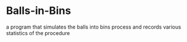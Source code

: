 # Balls-in-Bins
a program that simulates the balls into bins process and records various statistics of the procedure
